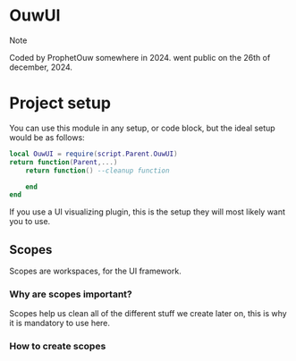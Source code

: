 # OuwUI
> [!Note]
> Coded by ProphetOuw somewhere in 2024. went public on the 26th of december, 2024.
# Project setup
You can use this module in any setup, or code block, but the ideal setup would be as follows:
```lua
local OuwUI = require(script.Parent.OuwUI)
return function(Parent,...)
    return function() --cleanup function

    end
end
```
If you use a UI visualizing plugin, this is the setup they will most likely want you to use.
## Scopes
Scopes are workspaces, for the UI framework.
### Why are scopes important?
Scopes help us clean all of the different stuff we create later on, this is why it is mandatory to use here.
### How to create scopes

